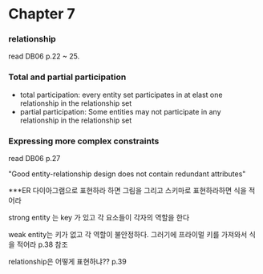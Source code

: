 
# Chapter 7

### relationship

  read DB06 p.22 ~ 25.

### Total and partial participation
  - total participation: every entity set participates in at elast one relationship in the relationship set
  - partial participation: Some entities may not participate in any relationship in the relationship set

### Expressing more complex constraints

  read DB06 p.27


"Good entity-relationship design does not contain redundant attributes"

***ER 다이아그램으로 표현하라 하면 그림을 그리고 스키마로 표현하라하면 식을 적어라

strong entity 는 key 가 있고 각 요소들이 각자의 역할을 한다 

weak entity는 키가 없고 각 역할이 불안정하다. 그러기에 프라이멀 키를 가져와서 식을 적어라 p.38 참조

relationship은 어떻게 표현하냐?? p.39
